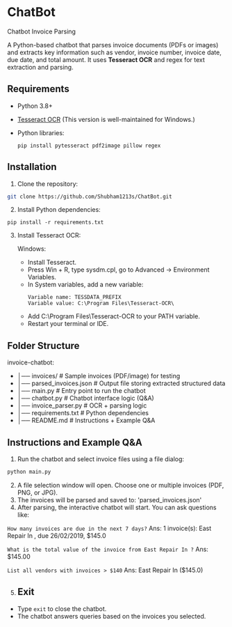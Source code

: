 # ChatBot
Chatbot Invoice Parsing

A Python-based chatbot that parses invoice documents (PDFs or images) and extracts key information such as vendor, invoice number, invoice date, due date, and total amount. It uses **Tesseract OCR** and regex for text extraction and parsing.

## Requirements

- Python 3.8+

- [Tesseract OCR](https://github.com/UB-Mannheim/tesseract/wiki)
  (This version is well-maintained for Windows.)

- Python libraries:
  ```
  pip install pytesseract pdf2image pillow regex
  ```
## Installation

1. Clone the repository:

```bash
git clone https://github.com/Shubham1213s/ChatBot.git
```

2. Install Python dependencies:
```
pip install -r requirements.txt
```

3. Install Tesseract OCR:

   Windows:
   - Install Tesseract.
   - Press Win + R, type sysdm.cpl, go to Advanced → Environment Variables.
   - In System variables, add a new variable:
     ```
     Variable name: TESSDATA_PREFIX
     Variable value: C:\Program Files\Tesseract-OCR\
     ```
    - Add C:\Program Files\Tesseract-OCR to your PATH variable.
    - Restart your terminal or IDE.

## Folder Structure 

   invoice-chatbot:
   - │── invoices/ # Sample invoices (PDF/image) for testing
   - │── parsed_invoices.json # Output file storing extracted structured data
   - │── main.py # Entry point to run the chatbot
   - │── chatbot.py # Chatbot interface logic (Q&A)
   - │── invoice_parser.py # OCR + parsing logic
   - │── requirements.txt # Python dependencies
   - │── README.md # Instructions + Example Q&A

## Instructions and Example Q&A

1. Run the chatbot and select invoice files using a file dialog:

```bash
python main.py
```

2. A file selection window will open. Choose one or multiple invoices (PDF, PNG, or JPG).
3. The invoices will be parsed and saved to: 'parsed_invoices.json'
4. After parsing, the interactive chatbot will start. You can ask questions like:

`
How many invoices are due in the next 7 days?
`
Ans: 1 invoice(s): East Repair In , due 26/02/2019, $145.0

`
What is the total value of the invoice from East Repair In ?
`
Ans: $145.00

`
List all vendors with invoices > $140
`
Ans: East Repair In ($145.0)

5. ## Exit
 
- Type `exit` to close the chatbot.  
- The chatbot answers queries based on the invoices you selected.

